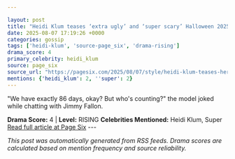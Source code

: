 ```yaml
---

layout: post
title: "Heidi Klum teases ‘extra ugly’ and ‘super scary’ Halloween 2025 costume"
date: 2025-08-07 17:19:26 +0000
categories: gossip
tags: ['heidi-klum', 'source-page_six', 'drama-rising']
drama_score: 4
primary_celebrity: heidi_klum
source: page_six
source_url: "https://pagesix.com/2025/08/07/style/heidi-klum-teases-her-extra-ugly-halloween-2025-costume/"
mentions: {'heidi_klum': 2, ''super': 2}
---
```


"We have exactly 86 days, okay? But who's counting?" the model joked while chatting with Jimmy Fallon.

**Drama Score:** 4 | **Level:** RISING **Celebrities Mentioned:** Heidi Klum, Super [Read full article at Page Six](https://pagesix.com/2025/08/07/style/heidi-klum-teases-her-extra-ugly-halloween-2025-costume/) --- 

*This post was automatically generated from RSS feeds. Drama scores are calculated based on mention frequency and source reliability.*